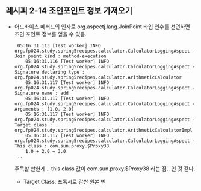 ## 레시피 2-14 조인포인트 정보 가져오기

* 어드바이스 메서드의 인자로 org.aspectj.lang.JoinPoint 타입 인수를 선언하면 조인 포인트 정보를 얻을 수 있음.

  ```
   05:16:31.113 [Test worker] INFO  org.fp024.study.spring5recipes.calculator.CalculatorLoggingAspect - Join point kind : method-execution
      05:16:31.116 [Test worker] INFO  org.fp024.study.spring5recipes.calculator.CalculatorLoggingAspect - Signature declaring type : org.fp024.study.spring5recipes.calculator.ArithmeticCalculator
      05:16:31.117 [Test worker] INFO  org.fp024.study.spring5recipes.calculator.CalculatorLoggingAspect - Signature name : add
      05:16:31.117 [Test worker] INFO  org.fp024.study.spring5recipes.calculator.CalculatorLoggingAspect - Arguments : [1.0, 2.0]
      05:16:31.117 [Test worker] INFO  org.fp024.study.spring5recipes.calculator.CalculatorLoggingAspect - Target class : org.fp024.study.spring5recipes.calculator.ArithmeticCalculatorImpl
      05:16:31.117 [Test worker] INFO  org.fp024.study.spring5recipes.calculator.CalculatorLoggingAspect - This class : com.sun.proxy.$Proxy38
      1.0 + 2.0 = 3.0  
  ...
  ```

  주목할 만한게...  this class 값이 com.sun.proxy.$Proxy38 라는 점.. 인 것 같다.

  * Target Class: 프록시로 감싼 원본 빈

    

